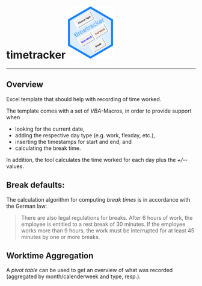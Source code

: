 
# timetracker ![](figures/logo.png) 

-----

## Overview

Excel template that should help with recording of time worked.

The template comes with a set of *VBA*-Macros, in order to provide
support when

  - looking for the current date,
  - adding the respective day type (e.g. work, flexday, etc.),
  - inserting the timestamps for start and end, and
  - calculating the break time.

In addition, the tool calculates the time worked for each day plus the
*+/-*-values.

## Break defaults:

The calculation algorithm for computing _break times_ is in accordance with the 
German law: 

> There are also legal regulations for breaks. 
> After 6 hours of work, the employee is entitled to a rest break of 30 minutes.
> If the employee works more than 9 hours, the work must be interrupted for at 
> least 45 minutes by one or more breaks.


## Worktime Aggregation

A *pivot table* can be used to get an overview of what was recorded
(aggregated by month/calenderweek and type, resp.).
